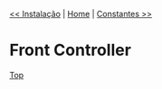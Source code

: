 [<< Instalação](https://github.com/sexcod/Tiga/tree/master/php/Lib/Doc/instalacao.md)
 | [Home](https://github.com/sexcod/Tiga/tree/master/php/Lib/Doc/README.md)
 | [Constantes >>](https://github.com/sexcod/Tiga/tree/master/php/Lib/Doc/constantes.md)
# Front Controller





[Top](bootstrap.md)
